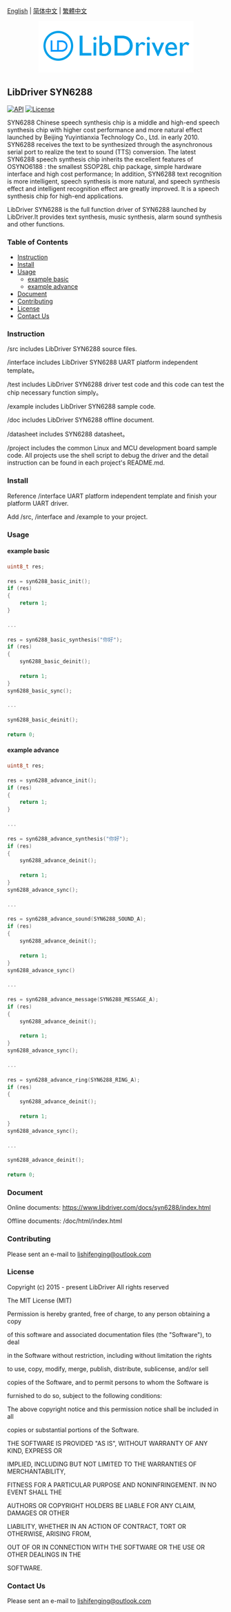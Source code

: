 [English](/README.md) | [ 简体中文](/README_zh-Hans.md) | [繁體中文](/README_zh-Hant.md)

<div align=center>
<img src="/doc/image/logo.png"/>
</div>

## LibDriver SYN6288

[![API](https://img.shields.io/badge/api-reference-blue)](https://www.libdriver.com/docs/syn6288/index.html) [![License](https://img.shields.io/badge/license-MIT-brightgreen.svg)](/LICENSE)

SYN6288 Chinese speech synthesis chip is a middle and high-end speech synthesis chip with higher cost performance and more natural effect launched by Beijing Yuyintianxia Technology Co., Ltd. in early 2010. SYN6288 receives the text to be synthesized through the asynchronous serial port to realize the text to sound (TTS) conversion. The latest SYN6288 speech synthesis chip inherits the excellent features of OSYNO6188 : the smallest SSOP28L chip package, simple hardware interface and high cost performance; In addition, SYN6288 text recognition is more intelligent, speech synthesis is more natural, and speech synthesis effect and intelligent recognition effect are greatly improved. It is a speech synthesis chip for high-end applications.

LibDriver SYN6288 is the full function driver of SYN6288 launched by LibDriver.It provides text synthesis, music synthesis, alarm sound synthesis and other functions.

### Table of Contents

  - [Instruction](#Instruction)
  - [Install](#Install)
  - [Usage](#Usage)
    - [example basic](#example-basic)
    - [example advance](#example-advance)
  - [Document](#Document)
  - [Contributing](#Contributing)
  - [License](#License)
  - [Contact Us](#Contact-Us)

### Instruction

/src includes LibDriver SYN6288 source files.

/interface includes LibDriver SYN6288 UART platform independent template。

/test includes LibDriver SYN6288 driver test code and this code can test the chip necessary function simply。

/example includes LibDriver SYN6288 sample code.

/doc includes LibDriver SYN6288 offline document.

/datasheet includes SYN6288 datasheet。

/project includes the common Linux and MCU development board sample code. All projects use the shell script to debug the driver and the detail instruction can be found in each project's README.md.

### Install

Reference /interface UART platform independent template and finish your platform UART driver.

Add /src, /interface and /example to your project.

### Usage

#### example basic

```C
uint8_t res;

res = syn6288_basic_init();
if (res)
{
    return 1;
}

...

res = syn6288_basic_synthesis("你好");
if (res)
{
    syn6288_basic_deinit();

    return 1;
}
syn6288_basic_sync();

...

syn6288_basic_deinit();

return 0;
```

#### example advance

```C
uint8_t res;

res = syn6288_advance_init();
if (res)
{
    return 1;
}

...

res = syn6288_advance_synthesis("你好");
if (res)
{
    syn6288_advance_deinit();

    return 1;
}
syn6288_advance_sync();

...

res = syn6288_advance_sound(SYN6288_SOUND_A);
if (res)
{
    syn6288_advance_deinit();

    return 1;
}
syn6288_advance_sync()    

...
    
res = syn6288_advance_message(SYN6288_MESSAGE_A);
if (res)
{
    syn6288_advance_deinit();

    return 1;
}
syn6288_advance_sync();

...

res = syn6288_advance_ring(SYN6288_RING_A);
if (res)
{
    syn6288_advance_deinit();

    return 1;
}
syn6288_advance_sync();

...
    
syn6288_advance_deinit();

return 0;
```

### Document

Online documents: https://www.libdriver.com/docs/syn6288/index.html

Offline documents: /doc/html/index.html

### Contributing

Please sent an e-mail to lishifenging@outlook.com

### License

Copyright (c) 2015 - present LibDriver All rights reserved



The MIT License (MIT) 



Permission is hereby granted, free of charge, to any person obtaining a copy

of this software and associated documentation files (the "Software"), to deal

in the Software without restriction, including without limitation the rights

to use, copy, modify, merge, publish, distribute, sublicense, and/or sell

copies of the Software, and to permit persons to whom the Software is

furnished to do so, subject to the following conditions: 



The above copyright notice and this permission notice shall be included in all

copies or substantial portions of the Software. 



THE SOFTWARE IS PROVIDED "AS IS", WITHOUT WARRANTY OF ANY KIND, EXPRESS OR

IMPLIED, INCLUDING BUT NOT LIMITED TO THE WARRANTIES OF MERCHANTABILITY,

FITNESS FOR A PARTICULAR PURPOSE AND NONINFRINGEMENT. IN NO EVENT SHALL THE

AUTHORS OR COPYRIGHT HOLDERS BE LIABLE FOR ANY CLAIM, DAMAGES OR OTHER

LIABILITY, WHETHER IN AN ACTION OF CONTRACT, TORT OR OTHERWISE, ARISING FROM,

OUT OF OR IN CONNECTION WITH THE SOFTWARE OR THE USE OR OTHER DEALINGS IN THE

SOFTWARE. 

### Contact Us

Please sent an e-mail to lishifenging@outlook.com